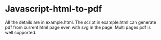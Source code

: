 # Javascript-html-to-pdf

All the details are in example.html.
The script in example.html can generate pdf from current html page even with svg in the page.
Multi pages pdf is well supported.
